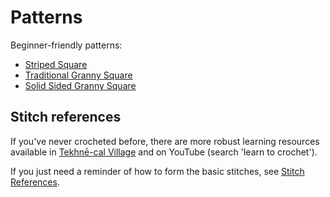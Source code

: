 # Patterns

Beginner-friendly patterns:
* [Striped Square](patterns/striped-square.md)
* [Traditional Granny Square](patterns/traditional-granny-square.md)
* [Solid Sided Granny Square](patterns/solid-sided-granny-square.md)

## Stitch references

If you've never crocheted before, there are more robust learning resources available in [Tekhnē-cal Village](https://wiki.emfcamp.org/2024/wiki/Tekhn%C4%93-cal_Village) and on YouTube (search 'learn to crochet').

If you just need a reminder of how to form the basic stitches, see [Stitch References](stitch_references.md).
